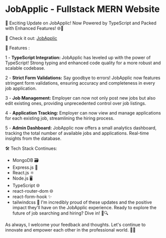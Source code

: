# JobApplic - Fullstack MERN Website
🚀 Exciting Update on JobApplic! Now Powered by TypeScript and Packed with Enhanced Features! 🌐💼

🙌 Check it out: [JobApplic](https://jobapplic.netlify.app/)


🌟 Features :

1️ - **TypeScript Integration:** JobApplic has leveled up with the power of TypeScript! Strong typing and enhanced code quality for a more robust and scalable codebase.

2 - **Strict Form Validations:** Say goodbye to errors! JobApplic now features stringent form validations, ensuring accuracy and completeness in every job application.

3️ - **Job Management:** Employer can now not only post new jobs but also edit existing ones, providing unprecedented control over job listings.

4️ - **Application Tracking:** Employer can now view and manage applications for each existing job, streamlining the hiring process.

5️ - **Admin Dashboard:** JobApplic now offers a small analytics dashboard, tracking the total number of available jobs and applications. Real-time insights from the database.

🛠️ Tech Stack Continues:

- MongoDB 🗃️
- Express.js 🚀
- React.js ⚛️
- Node.js 🖥️
- TypeScript 🌐
- react-router-dom 🌐
- react-form-hook ✨
- tailwindcss 🎨
I'm incredibly proud of these updates and the positive impact they'll have on the JobApplic experience. Ready to explore the future of job searching and hiring? Dive in! 🚀🔍

As always, I welcome your feedback and thoughts. Let's continue to innovate and empower each other in the professional world. 🤝💼
